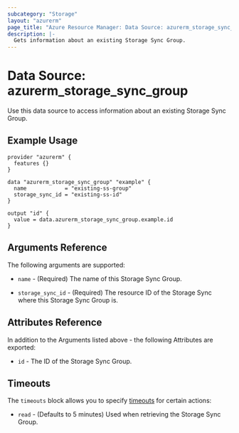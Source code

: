 ```yaml
---
subcategory: "Storage"
layout: "azurerm"
page_title: "Azure Resource Manager: Data Source: azurerm_storage_sync_group"
description: |-
  Gets information about an existing Storage Sync Group.
---
```


# Data Source: azurerm_storage_sync_group

Use this data source to access information about an existing Storage Sync Group.

## Example Usage

```hcl
provider "azurerm" {
  features {}
}

data "azurerm_storage_sync_group" "example" {
  name            = "existing-ss-group"
  storage_sync_id = "existing-ss-id"
}

output "id" {
  value = data.azurerm_storage_sync_group.example.id
}
```

## Arguments Reference

The following arguments are supported:

* `name` - (Required) The name of this Storage Sync Group.

* `storage_sync_id` - (Required) The resource ID of the Storage Sync where this Storage Sync Group is.

## Attributes Reference

In addition to the Arguments listed above - the following Attributes are exported:

* `id` - The ID of the Storage Sync Group.

## Timeouts

The `timeouts` block allows you to specify [timeouts](https://www.terraform.io/language/resources/syntax#operation-timeouts) for certain actions:

* `read` - (Defaults to 5 minutes) Used when retrieving the Storage Sync Group.
